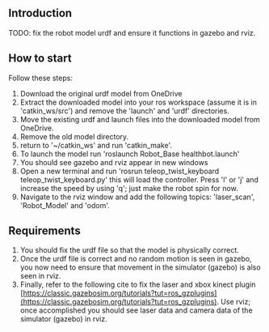 ## Introduction

TODO: fix the robot model urdf and ensure it functions in gazebo and rviz.


## How to start

Follow these steps:

1. Download the original urdf model from OneDrive
2. Extract the downloaded model into your ros workspace (assume it is in 'catkin_ws/src') and remove the 'launch' and 'urdf' directories.
3. Move the existing urdf and launch files into the downloaded model from OneDrive.
4. Remove the old model directory.
5. return to '~/catkin_ws' and run 'catkin_make'.
6. To launch the model run 'roslaunch Robot_Base healthbot.launch'
7. You should see gazebo and rviz appear in new windows
8. Open a new terminal and run 'rosrun teleop_twist_keyboard teleop_twist_keyboard.py' this will load the controller. Press 'l' or 'j' and increase the speed by using 'q'; just make the robot spin for now.
9. Navigate to the rviz window and add the following topics: 'laser_scan', 'Robot_Model' and 'odom'. 

## Requirements

1. You should fix the urdf file so that the model is physically correct.
2. Once the urdf file is correct and no random motion is seen in gazebo, you now need to ensure that movement in the simulator (gazebo) is also seen in rviz.
3. Finally, refer to the following cite to fix the laser and xbox kinect plugin [https://classic.gazebosim.org/tutorials?tut=ros_gzplugins](https://classic.gazebosim.org/tutorials?tut=ros_gzplugins). Use rviz; once accomplished you should see laser data and camera data of the simulator (gazebo) in rviz.

